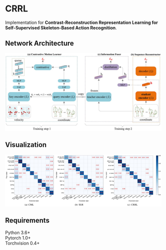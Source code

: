 # CRRL
Implementation for **Contrast-Reconstruction Representation Learning for Self-Supervised Skeleton-Based Action Recognition**.


## Network Architecture
![image](https://github.com/Picasso-Wang/CRRL/blob/main/network_architecture.jpg)
<br>

## Visualization
![image](https://github.com/Picasso-Wang/CRRL/blob/main/visualization.jpg)
<br>

## Requirements
Python 3.6+ <br>
Pytorch 1.0+ <br>
Torchvision 0.4+
